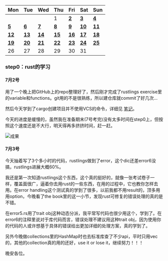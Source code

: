 | Mon        | Tue        | Wed        | Thu        | Fri                                                          | Sat        | Sun        |
| ---------- | ---------- | ---------- | ---------- | ------------------------------------------------------------ | ---------- | ---------- |
|            |            |            | 1          | [**2**](https://github.com/primeNumberAndMe/OsSummerCamp-Log/blob/main/documents/%E6%AF%8F%E6%97%A5%E8%AE%B0%E5%BD%95.md#7月2号) | [**3**]()  | [**4**]()  |
| [**5**]()  | [**6**]()  | [**7**]()  | [**8**]()  | [**9**]()                                                    | [**10**]() | [**11**]() |
| [**12**]() | [**13**]() | [**14**]() | [**15**]() | [**16**]()                                                   | [**17**]() | [**18**]() |
| [**19**]() | [**20**]() | [**21**]() | [**22**]() | [**23**]()                                                   | [**24**]() | [**25**]() |
| 26         | 27         | 28         | 29         | 30                                                           | 31         |            |



### step0：rust的学习

#### 7月2号

用了一个晚上把GitHub上的repo整理好了，然后刚才完成了rustlings exercise里的variable和functions。git用的不是很熟练，所以建仓库就commit了好几次...

然后今天学到了cargo创建项目并不使用VCS的命令，详细见 [笔记](https://github.com/primeNumberAndMe/OsSummerCamp-Log/blob/main/step0%EF%BC%9Arust%E7%9A%84%E5%AD%A6%E4%B9%A0/%E7%AC%94%E8%AE%B0.md)。

今天的进度是缓慢的，虽然我在准备期末(7号考完)没有太多时间在step0上，但按照这个速度还是不大行，明天得再多挤挤时间，赶一赶。

![成果](https://github.com/primeNumberAndMe/OsSummerCamp-Log/tree/main/pic/7.2.png)



#### 7月3号

今天抽着写了3个多小时的代码，rustlings做到了error，这个dic还差error6没搞，rustlings进展大概60%。

我还是第一次知道rustlings这个东西，这个真的挺好的，就像一张考试卷子一样，覆盖面很广，逼着你去用rust的一些东西，在用的过程中，它也教你怎样去用。在error handling这个测试真的学到了很多，以前我都不用result的，顶多用用option，今晚看了the book里的这一小节，发现rust可修复的错误处理的真的是不错。

在error5.rs用了trait obj这种动态分派，我平常写代码也很少用这个，学到了。在error6的注释里说对于库代码而言，错误处理不建议用这种trait obj，因为使用你的代码的人或许想基于具体的错误给出更加详细的处理方案，真的学到了。

另外今晚做collections里的HashMap时也去标准库查了不少api，平时只用vec的，其他的collection真的用的还好，use it or lose it，继续努力！！！

晚安各位。